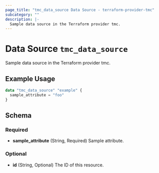 ```yaml
---
page_title: "tmc_data_source Data Source - terraform-provider-tmc"
subcategory: ""
description: |-
  Sample data source in the Terraform provider tmc.
---
```


# Data Source `tmc_data_source`

Sample data source in the Terraform provider tmc.

## Example Usage

```terraform
data "tmc_data_source" "example" {
  sample_attribute = "foo"
}
```

## Schema

### Required

- **sample_attribute** (String, Required) Sample attribute.

### Optional

- **id** (String, Optional) The ID of this resource.


